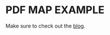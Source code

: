 PDF MAP EXAMPLE
===============

Make sure to check out the [blog](http://blog.10to1.be/cocoa/2010/10/11/creating-a-pdf-map-application/).